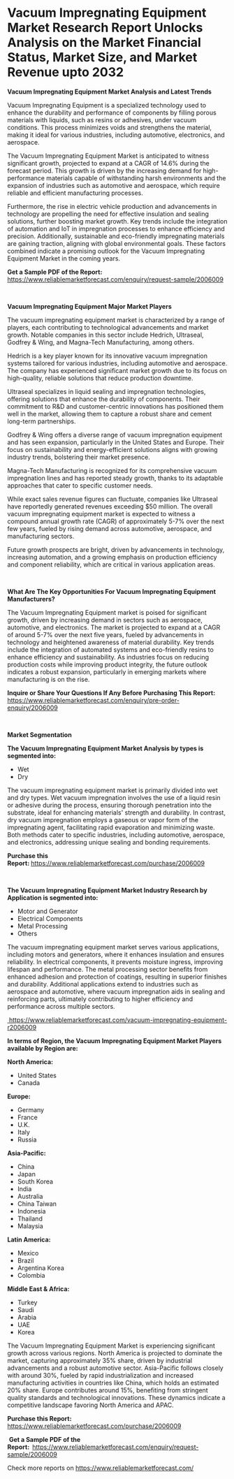 <p><h1>Vacuum Impregnating Equipment Market Research Report Unlocks Analysis on the Market Financial Status, Market Size, and Market Revenue upto 2032</h1></p><p><strong>Vacuum Impregnating Equipment Market Analysis and Latest Trends</strong></p>
<p><p>Vacuum Impregnating Equipment is a specialized technology used to enhance the durability and performance of components by filling porous materials with liquids, such as resins or adhesives, under vacuum conditions. This process minimizes voids and strengthens the material, making it ideal for various industries, including automotive, electronics, and aerospace. </p><p>The Vacuum Impregnating Equipment Market is anticipated to witness significant growth, projected to expand at a CAGR of 14.6% during the forecast period. This growth is driven by the increasing demand for high-performance materials capable of withstanding harsh environments and the expansion of industries such as automotive and aerospace, which require reliable and efficient manufacturing processes. </p><p>Furthermore, the rise in electric vehicle production and advancements in technology are propelling the need for effective insulation and sealing solutions, further boosting market growth. Key trends include the integration of automation and IoT in impregnation processes to enhance efficiency and precision. Additionally, sustainable and eco-friendly impregnating materials are gaining traction, aligning with global environmental goals. These factors combined indicate a promising outlook for the Vacuum Impregnating Equipment Market in the coming years.</p></p>
<p><strong>Get a Sample PDF of the Report:&nbsp;</strong> <a href="https://www.reliablemarketforecast.com/enquiry/request-sample/2006009?utm_campaign=2269&utm_medium=2&utm_source=Github&utm_content=ia&utm_term=02032025&utm_id=vacuum-impregnating-equipment">https://www.reliablemarketforecast.com/enquiry/request-sample/2006009</a></p>
<p>&nbsp;</p>
<p><strong>Vacuum Impregnating Equipment Major Market Players</strong></p>
<p><p>The vacuum impregnating equipment market is characterized by a range of players, each contributing to technological advancements and market growth. Notable companies in this sector include Hedrich, Ultraseal, Godfrey & Wing, and Magna-Tech Manufacturing, among others.</p><p>Hedrich is a key player known for its innovative vacuum impregnation systems tailored for various industries, including automotive and aerospace. The company has experienced significant market growth due to its focus on high-quality, reliable solutions that reduce production downtime.</p><p>Ultraseal specializes in liquid sealing and impregnation technologies, offering solutions that enhance the durability of components. Their commitment to R&D and customer-centric innovations has positioned them well in the market, allowing them to capture a robust share and cement long-term partnerships.</p><p>Godfrey & Wing offers a diverse range of vacuum impregnation equipment and has seen expansion, particularly in the United States and Europe. Their focus on sustainability and energy-efficient solutions aligns with growing industry trends, bolstering their market presence.</p><p>Magna-Tech Manufacturing is recognized for its comprehensive vacuum impregnation lines and has reported steady growth, thanks to its adaptable approaches that cater to specific customer needs.</p><p>While exact sales revenue figures can fluctuate, companies like Ultraseal have reportedly generated revenues exceeding $50 million. The overall vacuum impregnating equipment market is expected to witness a compound annual growth rate (CAGR) of approximately 5-7% over the next few years, fueled by rising demand across automotive, aerospace, and manufacturing sectors.</p><p>Future growth prospects are bright, driven by advancements in technology, increasing automation, and a growing emphasis on production efficiency and component reliability, which are critical in various application areas.</p></p>
<p>&nbsp;</p>
<p><strong>What Are The Key Opportunities For Vacuum Impregnating Equipment Manufacturers?</strong></p>
<p><p>The Vacuum Impregnating Equipment market is poised for significant growth, driven by increasing demand in sectors such as aerospace, automotive, and electronics. The market is projected to expand at a CAGR of around 5-7% over the next five years, fueled by advancements in technology and heightened awareness of material durability. Key trends include the integration of automated systems and eco-friendly resins to enhance efficiency and sustainability. As industries focus on reducing production costs while improving product integrity, the future outlook indicates a robust expansion, particularly in emerging markets where manufacturing is on the rise.</p></p>
<p><strong>Inquire or Share Your Questions If Any Before Purchasing This Report:</strong> <a href="https://www.reliablemarketforecast.com/enquiry/pre-order-enquiry/2006009?utm_campaign=2269&utm_medium=2&utm_source=Github&utm_content=ia&utm_term=02032025&utm_id=vacuum-impregnating-equipment">https://www.reliablemarketforecast.com/enquiry/pre-order-enquiry/2006009</a></p>
<p>&nbsp;</p>
<p><strong>Market Segmentation</strong></p>
<p><strong>The Vacuum Impregnating Equipment Market Analysis by types is segmented into:</strong></p>
<p><ul><li>Wet</li><li>Dry</li></ul></p>
<p><p>The vacuum impregnating equipment market is primarily divided into wet and dry types. Wet vacuum impregnation involves the use of a liquid resin or adhesive during the process, ensuring thorough penetration into the substrate, ideal for enhancing materials' strength and durability. In contrast, dry vacuum impregnation employs a gaseous or vapor form of the impregnating agent, facilitating rapid evaporation and minimizing waste. Both methods cater to specific industries, including automotive, aerospace, and electronics, addressing unique sealing and bonding requirements.</p></p>
<p><strong>Purchase this Report:&nbsp;</strong><a href="https://www.reliablemarketforecast.com/purchase/2006009?utm_campaign=2269&utm_medium=2&utm_source=Github&utm_content=ia&utm_term=02032025&utm_id=vacuum-impregnating-equipment">https://www.reliablemarketforecast.com/purchase/2006009</a></p>
<p>&nbsp;</p>
<p><strong>The Vacuum Impregnating Equipment Market Industry Research by Application is segmented into:</strong></p>
<p><ul><li>Motor and Generator</li><li>Electrical Components</li><li>Metal Processing</li><li>Others</li></ul></p>
<p><p>The vacuum impregnating equipment market serves various applications, including motors and generators, where it enhances insulation and ensures reliability. In electrical components, it prevents moisture ingress, improving lifespan and performance. The metal processing sector benefits from enhanced adhesion and protection of coatings, resulting in superior finishes and durability. Additional applications extend to industries such as aerospace and automotive, where vacuum impregnation aids in sealing and reinforcing parts, ultimately contributing to higher efficiency and performance across multiple sectors.</p></p>
<p><a href="https://www.reliablemarketforecast.com/vacuum-impregnating-equipment-r2006009?utm_campaign=2269&utm_medium=2&utm_source=Github&utm_content=ia&utm_term=02032025&utm_id=vacuum-impregnating-equipment">&nbsp;https://www.reliablemarketforecast.com/vacuum-impregnating-equipment-r2006009</a></p>
<p><strong>In terms of Region, the Vacuum Impregnating Equipment Market Players available by Region are:</strong></p>
<p>
    <p> <strong> North America: </strong>
        <ul>
            <li>United States</li>
            <li>Canada</li>
        </ul>
        </p> 
    <p> <strong> Europe: </strong>
        <ul>
            <li>Germany</li>
            <li>France</li>
            <li>U.K.</li>
            <li>Italy</li>
            <li>Russia</li>
        </ul>
        </p> 
    <p> <strong> Asia-Pacific: </strong>
        <ul>
            <li>China</li>
            <li>Japan</li>
            <li>South Korea</li>
            <li>India</li>
            <li>Australia</li>
            <li>China Taiwan</li>
            <li>Indonesia</li>
            <li>Thailand</li>
            <li>Malaysia</li>
        </ul>
        </p> 
    <p> <strong> Latin America: </strong>
        <ul>
            <li>Mexico</li>
            <li>Brazil</li>
            <li>Argentina Korea</li>
            <li>Colombia</li>
        </ul>
        </p> 
    <p> <strong> Middle East & Africa: </strong>
        <ul>
            <li>Turkey</li>
            <li>Saudi</li>
            <li>Arabia</li>
            <li>UAE</li>
            <li>Korea</li>
        </ul>
    </p>
    </p>
<p><p>The Vacuum Impregnating Equipment Market is experiencing significant growth across various regions. North America is projected to dominate the market, capturing approximately 35% share, driven by industrial advancements and a robust automotive sector. Asia-Pacific follows closely with around 30%, fueled by rapid industrialization and increased manufacturing activities in countries like China, which holds an estimated 20% share. Europe contributes around 15%, benefiting from stringent quality standards and technological innovations. These dynamics indicate a competitive landscape favoring North America and APAC.</p></p>
<p><strong>Purchase this Report: </strong><a href="https://www.reliablemarketforecast.com/purchase/2006009?utm_campaign=2269&utm_medium=2&utm_source=Github&utm_content=ia&utm_term=02032025&utm_id=vacuum-impregnating-equipment">https://www.reliablemarketforecast.com/purchase/2006009</a></p>
<p>&nbsp;<strong>Get a Sample PDF of the Report:&nbsp;&nbsp;</strong><a href="https://www.reliablemarketforecast.com/enquiry/request-sample/2006009?utm_campaign=2269&utm_medium=2&utm_source=Github&utm_content=ia&utm_term=02032025&utm_id=vacuum-impregnating-equipment">https://www.reliablemarketforecast.com/enquiry/request-sample/2006009</a></p>
<p><strong></strong></p>
<p>Check more reports on <a href="https://www.reliablemarketforecast.com/?utm_campaign=2269&utm_medium=2&utm_source=Github&utm_content=ia&utm_term=02032025&utm_id=vacuum-impregnating-equipment">https://www.reliablemarketforecast.com/</a></p>